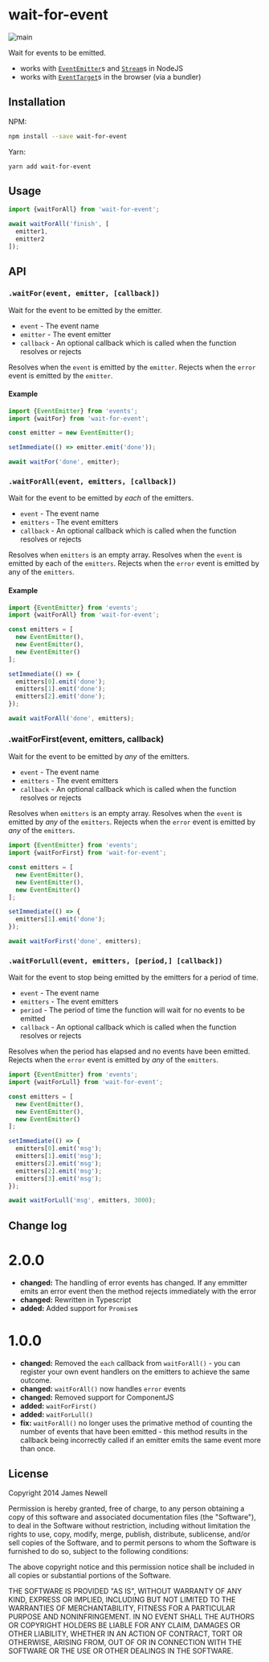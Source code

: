 # wait-for-event

![main](https://github.com/jameslnewell/wait-for-event/workflows/main/badge.svg)

Wait for events to be emitted.

- works with [`EventEmitter`](https://nodejs.org/api/events.html#events_class_eventemitter)s and [`Stream`](https://nodejs.org/api/stream.html)s in NodeJS
- works with [`EventTarget`](https://developer.mozilla.org/en-US/docs/Web/API/EventTarget)s in the browser (via a bundler)

## Installation

NPM:
```bash
npm install --save wait-for-event
```

Yarn:
```
yarn add wait-for-event
```

## Usage

```js
import {waitForAll} from 'wait-for-event';

await waitForAll('finish', [
  emitter1,
  emitter2
]);

```

## API
  
### `.waitFor(event, emitter, [callback])`

Wait for the event to be emitted by the emitter.

- `event` - The event name
- `emitter` - The event emitter
- `callback` - An optional callback which is called when the function resolves or rejects

Resolves when the `event` is emitted by the `emitter`. Rejects when the `error` event is emitted by the `emitter`.

#### Example

```js
import {EventEmitter} from 'events';
import {waitFor} from 'wait-for-event';

const emitter = new EventEmitter();

setImmediate(() => emitter.emit('done'));

await waitFor('done', emitter);
```

### `.waitForAll(event, emitters, [callback])`

Wait for the event to be emitted by _each_ of the emitters.

- `event` - The event name
- `emitters` - The event emitters
- `callback` - An optional callback which is called when the function resolves or rejects

Resolves when `emitters` is an empty array. Resolves when the `event` is emitted by each of the `emitters`. Rejects when the `error` event is emitted by any of the `emitters`.

#### Example

```js
import {EventEmitter} from 'events';
import {waitForAll} from 'wait-for-event';

const emitters = [
  new EventEmitter(),
  new EventEmitter(),
  new EventEmitter()
];

setImmediate(() => {
  emitters[0].emit('done');
  emitters[1].emit('done');
  emitters[2].emit('done');
});

await waitForAll('done', emitters);
```

### .waitForFirst(event, emitters, callback)

Wait for the event to be emitted by _any_ of the emitters.

- `event` - The event name
- `emitters` - The event emitters
- `callback` - An optional callback which is called when the function resolves or rejects

Resolves when `emitters` is an empty array. Resolves when the `event` is emitted by _any_ of the `emitters`. Rejects when the `error` event is emitted by _any_ of the `emitters`.

```js
import {EventEmitter} from 'events';
import {waitForFirst} from 'wait-for-event';

const emitters = [
  new EventEmitter(),
  new EventEmitter(),
  new EventEmitter()
];

setImmediate(() => {
  emitters[1].emit('done');
});

await waitForFirst('done', emitters);
```

### `.waitForLull(event, emitters, [period,] [callback])`

Wait for the event to stop being emitted by the emitters for a period of time.

- `event` - The event name
- `emitters` - The event emitters
- `period` - The period of time the function will wait for no events to be emitted
- `callback` - An optional callback which is called when the function resolves or rejects

Resolves when the period has elapsed and no events have been emitted.  Rejects when the `error` event is emitted by _any_ of the `emitters`.

```js
import {EventEmitter} from 'events';
import {waitForLull} from 'wait-for-event';

const emitters = [
  new EventEmitter(),
  new EventEmitter(),
  new EventEmitter()
];

setImmediate(() => {
  emitters[0].emit('msg');
  emitters[1].emit('msg');
  emitters[2].emit('msg');
  emitters[2].emit('msg');
  emitters[3].emit('msg');
});

await waitForLull('msg', emitters, 3000);
```

## Change log

# 2.0.0

- **changed:** The handling of error events has changed. If any emmitter emits an error event then the method rejects immediately with the error
- **changed:** Rewritten in Typescript
- **added:** Added support for `Promise`s

# 1.0.0

- **changed:** Removed the `each` callback from `waitForAll()` - you can register your own event handlers on the emitters to achieve the same outcome.
- **changed:** `waitForAll()` now handles `error` events 
- **changed:** Removed support for ComponentJS 
- **added:** `waitForFirst()`
- **added:** `waitForLull()`
- **fix:** `waitForAll()` no longer uses the primative method of counting the number of events that have been emitted - this method results in the callback being incorrectly called if an emitter emits the same event more than once. 

## License

Copyright 2014 James Newell

Permission is hereby granted, free of charge, to any person obtaining a copy of this software and associated documentation files (the "Software"), to deal in the Software without restriction, including without limitation the rights to use, copy, modify, merge, publish, distribute, sublicense, and/or sell copies of the Software, and to permit persons to whom the Software is furnished to do so, subject to the following conditions:

The above copyright notice and this permission notice shall be included in all copies or substantial portions of the Software.

THE SOFTWARE IS PROVIDED "AS IS", WITHOUT WARRANTY OF ANY KIND, EXPRESS OR IMPLIED, INCLUDING BUT NOT LIMITED TO THE WARRANTIES OF MERCHANTABILITY, FITNESS FOR A PARTICULAR PURPOSE AND NONINFRINGEMENT. IN NO EVENT SHALL THE AUTHORS OR COPYRIGHT HOLDERS BE LIABLE FOR ANY CLAIM, DAMAGES OR OTHER LIABILITY, WHETHER IN AN ACTION OF CONTRACT, TORT OR OTHERWISE, ARISING FROM, OUT OF OR IN CONNECTION WITH THE SOFTWARE OR THE USE OR OTHER DEALINGS IN THE SOFTWARE.

